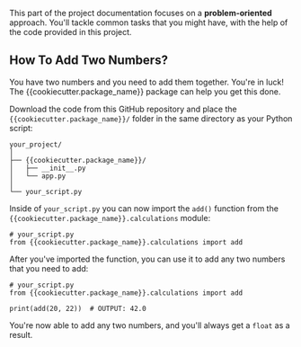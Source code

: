 This part of the project documentation focuses on a
**problem-oriented** approach. You'll tackle common
tasks that you might have, with the help of the code
provided in this project.

## How To Add Two Numbers?

You have two numbers and you need to add them together.
You're in luck! The {{cookiecutter.package_name}} package can help you
get this done.

Download the code from this GitHub repository and place
the `{{cookiecutter.package_name}}/` folder in the same directory as your
Python script:

    your_project/
    │
    ├── {{cookiecutter.package_name}}/
    │   ├── __init__.py
    │   └── app.py
    │
    └── your_script.py

Inside of `your_script.py` you can now import the
`add()` function from the `{{cookiecutter.package_name}}.calculations`
module:

    # your_script.py
    from {{cookiecutter.package_name}}.calculations import add

After you've imported the function, you can use it
to add any two numbers that you need to add:

    # your_script.py
    from {{cookiecutter.package_name}}.calculations import add

    print(add(20, 22))  # OUTPUT: 42.0

You're now able to add any two numbers, and you'll
always get a `float` as a result.